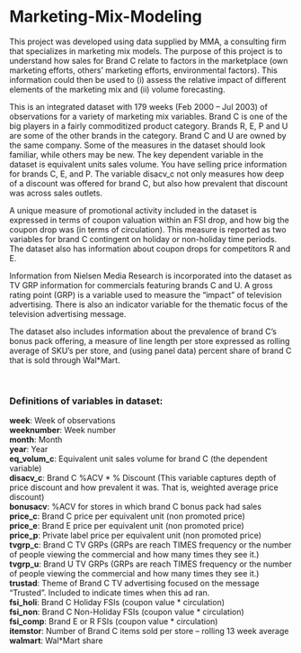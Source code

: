 # Marketing-Mix-Modeling

This project was developed using data supplied by MMA, a consulting firm that specializes in marketing mix models. The purpose of this project is to understand how sales for Brand C relate to factors in the marketplace (own marketing efforts, others’ marketing efforts, environmental factors). This information could then be used to (i) assess the relative impact of different elements of the marketing mix and (ii) volume forecasting.

This is an integrated dataset with 179 weeks (Feb 2000 – Jul 2003) of observations for a variety of marketing mix variables. Brand C is one of the big players in a fairly commoditized product category. Brands R, E, P and U are some of the other brands in the category. Brand C and U are owned by the same company. Some of the measures in the dataset should look familiar, while others may be new. The key dependent variable in the dataset is equivalent units sales volume. You have selling price information for brands C, E, and P. The variable disacv_c not only measures how deep of a discount was offered for brand C, but also how prevalent that discount was across sales outlets.

A unique measure of promotional activity included in the dataset is expressed in terms of coupon valuation within an FSI drop, and how big the coupon drop was (in terms of circulation). This measure is reported as two variables for brand C contingent on holiday or non-holiday time periods. The dataset also has information about coupon drops for competitors R and E.

Information from Nielsen Media Research is incorporated into the dataset as TV GRP information for commercials featuring brands C and U. A gross rating point (GRP) is a variable used to measure the “impact” of television advertising. There is also an indicator variable for the thematic focus of the television advertising message.

The dataset also includes information about the prevalence of brand C’s bonus pack offering, a measure of line length per store expressed as rolling average of SKU’s per store, and (using panel data) percent share of brand C that is sold through Wal*Mart.

<br>

### Definitions of variables in dataset:

**week**: Week of observations <br>
**weeknumber**: Week number <br>
**month**: Month <br>
**year**: Year <br>
**eq_volum_c**: Equivalent unit sales volume for brand C (the dependent variable) <br>
**disacv_c**: Brand C %ACV * % Discount (This variable captures depth of price discount and how prevalent it was. That is, weighted average price discount) <br>
**bonusacv**: %ACV for stores in which brand C bonus pack had sales <br>
**price_c**: Brand C price per equivalent unit (non promoted price) <br>
**price_e**: Brand E price per equivalent unit (non promoted price) <br>
**price_p**: Private label price per equivalent unit (non promoted price) <br>
**tvgrp_c**: Brand C TV GRPs (GRPs are reach TIMES frequency or the number of people viewing the commercial and how many times they see it.) <br>
**tvgrp_u**: Brand U TV GRPs (GRPs are reach TIMES frequency or the number of people viewing the commercial and how many times they see it.) <br>
**trustad**: Theme of Brand C TV advertising focused on the message “Trusted”. Included to indicate times when this ad ran. <br>
**fsi_holi**: Brand C Holiday FSIs (coupon value * circulation) <br>
**fsi_non**: Brand C Non-Holiday FSIs (coupon value * circulation) <br>
**fsi_comp**: Brand E or R FSIs (coupon value * circulation) <br>
**itemstor**: Number of Brand C items sold per store – rolling 13 week average <br>
**walmart**: Wal*Mart share
